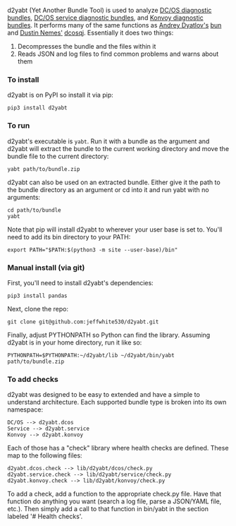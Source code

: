 d2yabt (Yet Another Bundle Tool) is used to analyze [DC/OS diagnostic bundles](https://support.d2iq.com/s/article/Create-a-DC-OS-Diagnostic-bundle), [DC/OS service diagnostic bundles](https://support.d2iq.com/s/article/create-service-diag-bundle), and [Konvoy diagnostic bundles](https://docs.d2iq.com/ksphere/konvoy/latest/troubleshooting/generate-diagnostic-bundle).  It performs many of the same functions as [Andrey Dyatlov's](https://github.com/adyatlov) [bun](https://github.com/adyatlov/bun/releases) and [Dustin Nemes'](https://github.com/some-things) [dcosqj](https://github.com/some-things/dcosjq).  Essentially it does two things:

1. Decompresses the bundle and the files within it
2. Reads JSON and log files to find common problems and warns about them

### To install
d2yabt is on PyPI so install it via pip:
```
pip3 install d2yabt
```

### To run
d2yabt's executable is `yabt`.  Run it with a bundle as the argument and d2yabt will extract the bundle to the current working directory and move the bundle file to the current directory:
```
yabt path/to/bundle.zip
```

d2yabt can also be used on an extracted bundle.  Either give it the path to the bundle directory as an argument or cd into it and run yabt with no arguments:
```
cd path/to/bundle
yabt
```

Note that pip will install d2yabt to wherever your user base is set to.  You'll need to add its bin directory to your PATH:
```
export PATH="$PATH:$(python3 -m site --user-base)/bin"
```

### Manual install (via git)
First, you'll need to install d2yabt's dependencies:
```
pip3 install pandas
```

Next, clone the repo:
```
git clone git@github.com:jeffwhite530/d2yabt.git
```

Finally, adjust PYTHONPATH so Python can find the library.  Assuming d2yabt is in your home directory, run it like so:
```
PYTHONPATH=$PYTHONPATH:~/d2yabt/lib ~/d2yabt/bin/yabt path/to/bundle.zip
```

### To add checks

d2yabt was designed to be easy to extended and have a simple to understand architecture.  Each supported bundle type is broken into its own namespace:
```
DC/OS --> d2yabt.dcos
Service --> d2yabt.service
Konvoy --> d2yabt.konvoy
```

Each of those has a "check" library where health checks are defined.  These map to the following files:
```
d2yabt.dcos.check --> lib/d2yabt/dcos/check.py
d2yabt.service.check --> lib/d2yabt/service/check.py
d2yabt.konvoy.check --> lib/d2yabt/konvoy/check.py
```

To add a check, add a function to the appropriate check.py file.  Have that function do anything you want (search a log file, parse a JSON/YAML file, etc.).  Then simply add a call to that function in bin/yabt in the section labeled '# Health checks'.

